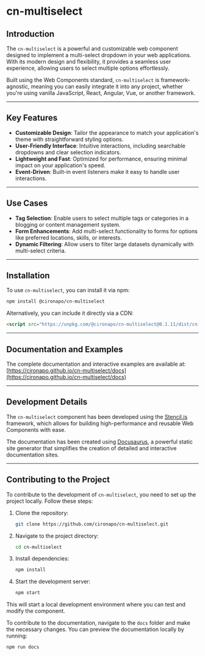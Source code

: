 # cn-multiselect

## Introduction
The `cn-multiselect` is a powerful and customizable web component designed to implement a multi-select dropdown in your web applications. With its modern design and flexibility, it provides a seamless user experience, allowing users to select multiple options effortlessly.

Built using the Web Components standard, `cn-multiselect` is framework-agnostic, meaning you can easily integrate it into any project, whether you're using vanilla JavaScript, React, Angular, Vue, or another framework.

---

## Key Features
- **Customizable Design**: Tailor the appearance to match your application's theme with straightforward styling options.
- **User-Friendly Interface**: Intuitive interactions, including searchable dropdowns and clear selection indicators.
- **Lightweight and Fast**: Optimized for performance, ensuring minimal impact on your application's speed.
- **Event-Driven**: Built-in event listeners make it easy to handle user interactions.

---

## Use Cases
- **Tag Selection**: Enable users to select multiple tags or categories in a blogging or content management system.
- **Form Enhancements**: Add multi-select functionality to forms for options like preferred locations, skills, or interests.
- **Dynamic Filtering**: Allow users to filter large datasets dynamically with multi-select criteria.

---

## Installation
To use `cn-multiselect`, you can install it via npm:

```bash
npm install @cironapo/cn-multiselect
```

Alternatively, you can include it directly via a CDN:

```html
<script src="https://unpkg.com/@cironapo/cn-multiselect@0.1.11/dist/cn-multiselect/cn-multiselect.esm.js" type="module"></script>
```

---

## Documentation and Examples
The complete documentation and interactive examples are available at: [https://cironapo.github.io/cn-multiselect/docs](https://cironapo.github.io/cn-multiselect/docs)

---

## Development Details
The `cn-multiselect` component has been developed using the [Stencil.js](https://stenciljs.com/) framework, which allows for building high-performance and reusable Web Components with ease.

The documentation has been created using [Docusaurus](https://docusaurus.io/), a powerful static site generator that simplifies the creation of detailed and interactive documentation sites.

---

## Contributing to the Project
To contribute to the development of `cn-multiselect`, you need to set up the project locally. Follow these steps:

1. Clone the repository:
   ```bash
   git clone https://github.com/cironapo/cn-multiselect.git
   ```

2. Navigate to the project directory:
   ```bash
   cd cn-multiselect
   ```

3. Install dependencies:
   ```bash
   npm install
   ```

4. Start the development server:
   ```bash
   npm start
   ```

This will start a local development environment where you can test and modify the component.

To contribute to the documentation, navigate to the `docs` folder and make the necessary changes. You can preview the documentation locally by running:
   ```bash
   npm run docs
   ```
